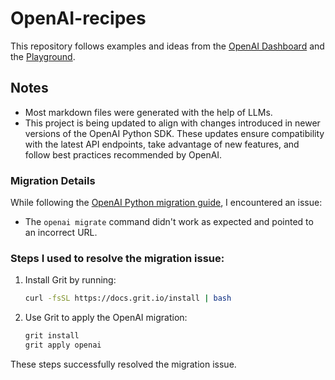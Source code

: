 # OpenAI-recipes

This repository follows examples and ideas from the [OpenAI Dashboard](https://platform.openai.com/chat-completions) and the [Playground](https://platform.openai.com/playground/chat?models=gpt-4o).

## Notes

- Most markdown files were generated with the help of LLMs.
- This project is being updated to align with changes introduced in newer versions of the OpenAI Python SDK. These updates ensure compatibility with the latest API endpoints, take advantage of new features, and follow best practices recommended by OpenAI.

### Migration Details

While following the [OpenAI Python migration guide](https://github.com/openai/openai-python/discussions/742), I encountered an issue:

  - The `openai migrate` command didn't work as expected and pointed to an incorrect URL.

### Steps I used to resolve the migration issue:

1. Install Grit by running:

   ```sh
   curl -fsSL https://docs.grit.io/install | bash
   ```

2. Use Grit to apply the OpenAI migration:

   ```sh
   grit install
   grit apply openai
   ```

These steps successfully resolved the migration issue.

<br>
